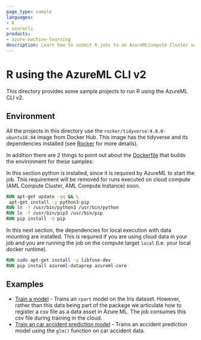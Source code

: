 ```yaml
---
page_type: sample
languages:
- R
- azurecli
products:
- azure-machine-learning
description: Learn how to submit R jobs to an AzureMLCompute Cluster using the AzureML CLI v2.
---
```


# R using the AzureML CLI v2

This directory provides some sample projects to run R using the AzureML CLI v2.

## Environment
All the projects in this directory use the `rocker/tidyverse:4.0.0-ubuntu18.04` image from Docker Hub. This image has the tidyverse and its dependencies installed (see [Rocker](https://github.com/rocker-org/rocker) for more details).

In addition there are 2 things to point out about the [Dockerfile](./Dockerfile) that builds the environment for these samples:

In this section python is installed, since it is required by AzureML to start the job. This requirement will be removed for runs executed on cloud compute (AML Compute Cluster, AML Compute Instance) soon.
```Dockerfile
RUN apt-get update -qq && \
 apt-get install -y python3-pip
RUN ln -f /usr/bin/python3 /usr/bin/python
RUN ln -f /usr/bin/pip3 /usr/bin/pip
RUN pip install -U pip
```

In this next section, the dependencies for local execution with data mounting are installed. This is required if you are using cloud data in your job and you are running the job on the compute target `local` (i.e. your local docker runtime).
```Dockerfile
RUN sudo apt-get install -y libfuse-dev
RUN pip install azureml-dataprep azureml-core
```

## Examples

* [Train a model](./basic-train-model/) - Trains an `rpart` model on the Iris dataset. However, rather than this data being part of the package we articulate how to register a csv file as a data asset in Azure ML. The job consumes this csv file during training in the cloud.
* [Train an car accident prediction model](./accident-prediction) - Trains an accident prediction model using the `glm()` function on car accident data.

